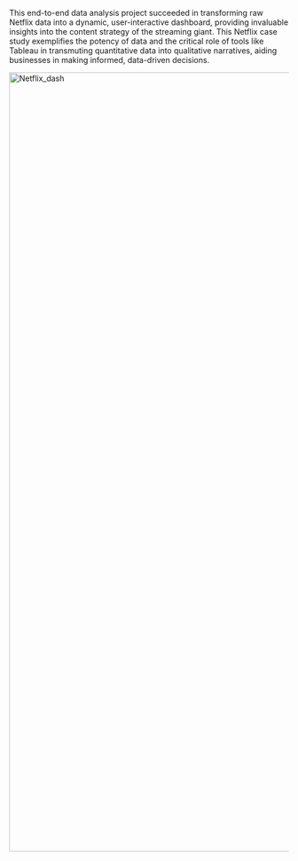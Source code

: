 This end-to-end data analysis project succeeded in transforming raw Netflix data into a dynamic, user-interactive dashboard, providing invaluable insights into the content strategy of the streaming giant. This Netflix case study exemplifies the potency of data and the critical role of tools like Tableau in transmuting quantitative data into qualitative narratives, aiding businesses in making informed, data-driven decisions.

<img width="1403" alt="Netflix_dash" src="https://github.com/NehAdarsh/Data-Projects-SQL-Python-Tableau-Excel/assets/111151093/9c3f8352-a285-458a-b2a9-30c78e03d747">


